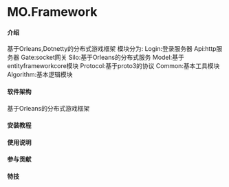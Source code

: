 # MO.Framework

#### 介绍
基于Orleans,Dotnetty的分布式游戏框架
模块分为:
Login:登录服务器
Api:http服务器
Gate:socket网关
Silo:基于Orleans的分布式服务
Model:基于entityframeworkcore模块
Protocol:基于proto3的协议
Common:基本工具模块
Algorithm:基本逻辑模块

#### 软件架构
基于Orleans的分布式游戏框架

#### 安装教程


#### 使用说明


#### 参与贡献



#### 特技

